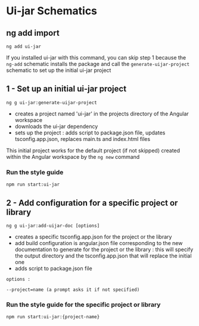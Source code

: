 # Ui-jar Schematics

## ng add import

```
ng add ui-jar
```

If you installed ui-jar with this command, you can skip step 1 because the `ng-add` schematic installs the package and call the `generate-uijar-project` schematic to set up the initial ui-jar project

## 1 - Set up an initial ui-jar project

```
ng g ui-jar:generate-uijar-project
```

- creates a project named 'ui-jar' in the projects directory of the Angular workspace
- downloads the ui-jar dependency
- sets up the project : adds script to package.json file, updates tsconfig.app.json, replaces main.ts and index.html files

This initial project works for the default project (if not skipped) created within the Angular workspace by the `ng new` command

### Run the style guide

```
npm run start:ui-jar
```

## 2 - Add configuration for a specific project or library

```
ng g ui-jar:add-uijar-doc [options]
```

- creates a specific tsconfig.app.json for the project or the library
- add build configuration is angular.json file corresponding to the new documentation to generate for the project or the library : this will specify the output directory and the tsconfig.app.json that will replace the initial one
- adds script to package.json file

```
options :

--project=name (a prompt asks it if not specified)
```

### Run the style guide for the specific project or library

```
npm run start:ui-jar:{project-name}
```
